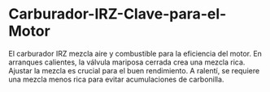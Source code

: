 # Carburador-IRZ-Clave-para-el-Motor
El carburador IRZ mezcla aire y combustible para la eficiencia del motor. En arranques calientes, la válvula mariposa cerrada crea una mezcla rica. Ajustar la mezcla es crucial para el buen rendimiento. A ralentí, se requiere una mezcla menos rica para evitar acumulaciones de carbonilla. 
